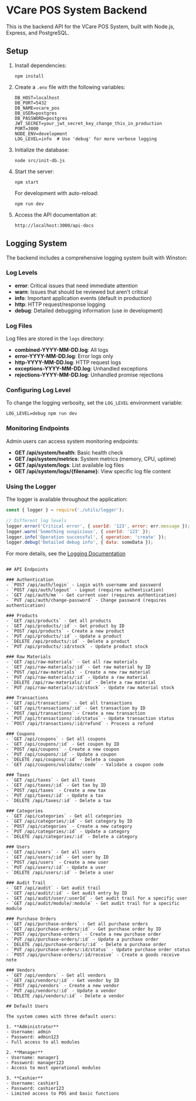 # VCare POS System Backend

This is the backend API for the VCare POS System, built with Node.js, Express, and PostgreSQL.

## Setup

1. Install dependencies:
   ```
   npm install
   ```

2. Create a `.env` file with the following variables:
   ```
   DB_HOST=localhost
   DB_PORT=5432
   DB_NAME=vcare_pos
   DB_USER=postgres
   DB_PASSWORD=postgres
   JWT_SECRET=your_jwt_secret_key_change_this_in_production
   PORT=3000
   NODE_ENV=development
   LOG_LEVEL=info  # Use 'debug' for more verbose logging
   ```

3. Initialize the database:
   ```
   node src/init-db.js
   ```

4. Start the server:
   ```
   npm start
   ```

   For development with auto-reload:
   ```
   npm run dev
   ```

5. Access the API documentation at:
   ```
   http://localhost:3000/api-docs
   ```

## Logging System

The backend includes a comprehensive logging system built with Winston:

### Log Levels

- **error**: Critical issues that need immediate attention
- **warn**: Issues that should be reviewed but aren't critical
- **info**: Important application events (default in production)
- **http**: HTTP request/response logging
- **debug**: Detailed debugging information (use in development)

### Log Files

Log files are stored in the `logs` directory:

- **combined-YYYY-MM-DD.log**: All logs
- **error-YYYY-MM-DD.log**: Error logs only
- **http-YYYY-MM-DD.log**: HTTP request logs
- **exceptions-YYYY-MM-DD.log**: Unhandled exceptions
- **rejections-YYYY-MM-DD.log**: Unhandled promise rejections

### Configuring Log Level

To change the logging verbosity, set the `LOG_LEVEL` environment variable:

```
LOG_LEVEL=debug npm run dev
```

### Monitoring Endpoints

Admin users can access system monitoring endpoints:

- **GET /api/system/health**: Basic health check
- **GET /api/system/metrics**: System metrics (memory, CPU, uptime)
- **GET /api/system/logs**: List available log files
- **GET /api/system/logs/{filename}**: View specific log file content

### Using the Logger

The logger is available throughout the application:

```javascript
const { logger } = require('./utils/logger');

// Different log levels
logger.error('Critical error', { userId: '123', error: err.message });
logger.warn('Something suspicious', { userId: '123' });
logger.info('Operation successful', { operation: 'create' });
logger.debug('Detailed debug info', { data: someData });
```

For more details, see the [Logging Documentation](./docs/LOGGING.md)
   ```

## API Endpoints

### Authentication
- `POST /api/auth/login` - Login with username and password
- `POST /api/auth/logout` - Logout (requires authentication)
- `GET /api/auth/me` - Get current user (requires authentication)
- `PUT /api/auth/change-password` - Change password (requires authentication)

### Products
- `GET /api/products` - Get all products
- `GET /api/products/:id` - Get product by ID
- `POST /api/products` - Create a new product
- `PUT /api/products/:id` - Update a product
- `DELETE /api/products/:id` - Delete a product
- `PUT /api/products/:id/stock` - Update product stock

### Raw Materials
- `GET /api/raw-materials` - Get all raw materials
- `GET /api/raw-materials/:id` - Get raw material by ID
- `POST /api/raw-materials` - Create a new raw material
- `PUT /api/raw-materials/:id` - Update a raw material
- `DELETE /api/raw-materials/:id` - Delete a raw material
- `PUT /api/raw-materials/:id/stock` - Update raw material stock

### Transactions
- `GET /api/transactions` - Get all transactions
- `GET /api/transactions/:id` - Get transaction by ID
- `POST /api/transactions` - Create a new transaction
- `PUT /api/transactions/:id/status` - Update transaction status
- `POST /api/transactions/:id/refund` - Process a refund

### Coupons
- `GET /api/coupons` - Get all coupons
- `GET /api/coupons/:id` - Get coupon by ID
- `POST /api/coupons` - Create a new coupon
- `PUT /api/coupons/:id` - Update a coupon
- `DELETE /api/coupons/:id` - Delete a coupon
- `GET /api/coupons/validate/:code` - Validate a coupon code

### Taxes
- `GET /api/taxes` - Get all taxes
- `GET /api/taxes/:id` - Get tax by ID
- `POST /api/taxes` - Create a new tax
- `PUT /api/taxes/:id` - Update a tax
- `DELETE /api/taxes/:id` - Delete a tax

### Categories
- `GET /api/categories` - Get all categories
- `GET /api/categories/:id` - Get category by ID
- `POST /api/categories` - Create a new category
- `PUT /api/categories/:id` - Update a category
- `DELETE /api/categories/:id` - Delete a category

### Users
- `GET /api/users` - Get all users
- `GET /api/users/:id` - Get user by ID
- `POST /api/users` - Create a new user
- `PUT /api/users/:id` - Update a user
- `DELETE /api/users/:id` - Delete a user

### Audit Trail
- `GET /api/audit` - Get audit trail
- `GET /api/audit/:id` - Get audit entry by ID
- `GET /api/audit/user/:userId` - Get audit trail for a specific user
- `GET /api/audit/module/:module` - Get audit trail for a specific module

### Purchase Orders
- `GET /api/purchase-orders` - Get all purchase orders
- `GET /api/purchase-orders/:id` - Get purchase order by ID
- `POST /api/purchase-orders` - Create a new purchase order
- `PUT /api/purchase-orders/:id` - Update a purchase order
- `DELETE /api/purchase-orders/:id` - Delete a purchase order
- `PUT /api/purchase-orders/:id/status` - Update purchase order status
- `POST /api/purchase-orders/:id/receive` - Create a goods receive note

### Vendors
- `GET /api/vendors` - Get all vendors
- `GET /api/vendors/:id` - Get vendor by ID
- `POST /api/vendors` - Create a new vendor
- `PUT /api/vendors/:id` - Update a vendor
- `DELETE /api/vendors/:id` - Delete a vendor

## Default Users

The system comes with three default users:

1. **Administrator**
   - Username: admin
   - Password: admin123
   - Full access to all modules

2. **Manager**
   - Username: manager1
   - Password: manager123
   - Access to most operational modules

3. **Cashier**
   - Username: cashier1
   - Password: cashier123
   - Limited access to POS and basic functions